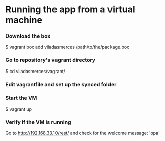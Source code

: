 # Running the app from a virtual machine

### Download the box
$ vagrant box add viladasmerces /path/to/the/package.box

### Go to repository's vagrant directory
$ cd viladasmerces/vagrant/

### Edit vagrantfile and set up the synced folder

### Start the VM
$ vagrant up

### Verify if the VM is running
Go to http://192.168.33.10/rest/ and check for the welcome message: 'opa'
